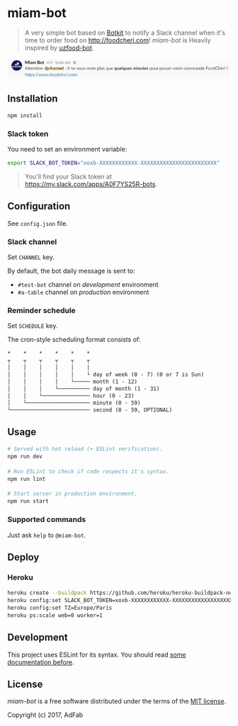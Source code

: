 # miam-bot

> A very simple bot based on [Botkit](https://github.com/howdyai/botkit) to notify a Slack channel when it's time to order food on http://foodcheri.com!
> _miam-bot_ is Heavily inspired by [uzfood-bot](https://github.com/UzfulLab).

![Slack screen capture](./docs/miam-bot-slack-example.png)

## Installation

```bash
npm install
```

### Slack token

You need to set an environment variable:

```bash
export SLACK_BOT_TOKEN="xoxb-XXXXXXXXXXXX-XXXXXXXXXXXXXXXXXXXXXXXX"
```

> You'll find your Slack token at https://my.slack.com/apps/A0F7YS25R-bots.

## Configuration

See `config.json` file.

### Slack channel

Set `CHANNEL` key.

By default, the bot daily message is sent to:
- `#test-bot` channel on _development_ environment
- `#a-table` channel on _production_ environment

### Reminder schedule

Set `SCHEDULE` key.

The cron-style scheduling format consists of:
```
*    *    *    *    *    *
┬    ┬    ┬    ┬    ┬    ┬
│    │    │    │    │    |
│    │    │    │    │    └ day of week (0 - 7) (0 or 7 is Sun)
│    │    │    │    └───── month (1 - 12)
│    │    │    └────────── day of month (1 - 31)
│    │    └─────────────── hour (0 - 23)
│    └──────────────────── minute (0 - 59)
└───────────────────────── second (0 - 59, OPTIONAL)
```

## Usage

```bash
# Served with hot reload (+ ESLint verification).
npm run dev

# Run ESLint to check if code respects it's syntax.
npm run lint

# Start server in production environment.
npm run start
```

### Supported commands

Just ask `help` to `@miam-bot`.

## Deploy

### Heroku

```bash
heroku create --buildpack https://github.com/heroku/heroku-buildpack-nodejs.git
heroku config:set SLACK_BOT_TOKEN=xoxb-XXXXXXXXXXXX-XXXXXXXXXXXXXXXXXXXXXXXX
heroku config:set TZ=Europe/Paris
heroku ps:scale web=0 worker=1
```

## Development

This project uses ESLint for its syntax. You should read [some documentation before](http://eslint.org/docs/rules/).

## License

_miam-bot_ is a free software distributed under the terms of the [MIT license](http://opensource.org/licenses/MIT).

Copyright (c) 2017, AdFab
